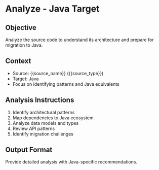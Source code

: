 # Analyze - Java Target

## Objective
Analyze the source code to understand its architecture and prepare for migration to Java.

## Context
- Source: {{source_name}} ({{source_type}})
- Target: Java
- Focus on identifying patterns and Java equivalents

## Analysis Instructions
1. Identify architectural patterns
2. Map dependencies to Java ecosystem
3. Analyze data models and types
4. Review API patterns
5. Identify migration challenges

## Output Format
Provide detailed analysis with Java-specific recommendations.
